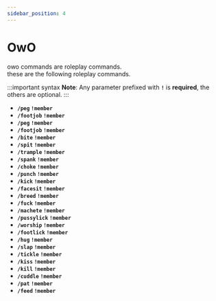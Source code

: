 ```yaml
---
sidebar_position: 4
---
```


# OwO
owo commands are roleplay commands.<br/>
these are the following roleplay commands.<br/>

:::important syntax
**Note**: Any parameter prefixed with **`!`** is **required**, the others are optional.
:::
- **`/peg` `!member`**<br/>
- **`/footjob` `!member`**<br/>
- **`/peg` `!member`**<br/>
- **`/footjob` `!member`**<br/>
- **`/bite` `!member`**<br/>
- **`/spit` `!member`**<br/>
- **`/trample` `!member`**<br/>
- **`/spank` `!member`**<br/>
- **`/choke` `!member`**<br/>
- **`/punch` `!member`**<br/>
- **`/kick` `!member`**<br/>
- **`/facesit` `!member`**<br/>
- **`/breed` `!member`**<br/>
- **`/fuck` `!member`**<br/>
- **`/machete` `!member`**<br/>
- **`/pussylick` `!member`**<br/>
- **`/worship` `!member`**<br/>
- **`/footlick` `!member`**<br/>
- **`/hug` `!member`**<br/>
- **`/slap` `!member`**<br/>
- **`/tickle` `!member`**<br/>
- **`/kiss` `!member`**<br/>
- **`/kill` `!member`**<br/>
- **`/cuddle` `!member`**<br/>
- **`/pat` `!member`**<br/>
- **`/feed` `!member`**<br/>

